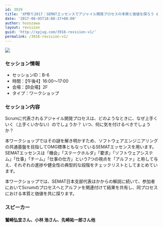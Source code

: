 ```yaml
---
id: 3929
title: 'XP祭り2017：SEMATエッセンスでアジャイル開発プロセスの本質と価値を探ろう &#8211; 開発の本質を捉える観点とチェックリストを与える7つのSEMATアルファとScrumの関連付けワークショップ &#8211; (鷲崎弘宜さん、小林 浩さん、先崎祐一郎さん他)'
date: '2017-08-05T18:08:37+00:00'
author: hosozawa
layout: revision
guid: 'http://xpjug.com/3916-revision-v1/'
permalink: /3916-revision-v1/
---
```


![](http://xpjug.com/wp-content/uploads/2017/08/xp2017-session-b6.png)

### セッション情報

- セッションID：B-6
- 時間：【午後4】16:00～17:00
- 会場：【B会場】2F
- タイプ：ワークショップ

### セッション内容

Scrumに代表されるアジャイル開発プロセスは、どのようなと<wbr></wbr>きに、なぜ上手くいく（上手くいかない）のでしょうか？ いつ、何に気を付けるべきでしょうか？

本ワークショップではその謎を解き明かすため、ソフトウェアエン<wbr></wbr>ジニアリングの共通基盤を目指してOMG標準ともなっているSEMATエッセン<wbr></wbr>スを用います。SEMATエッセンスは「機会」「ステークホルダ」「要求」「ソ<wbr></wbr>フトウェアシステム」「仕事」「チーム」「仕事の仕方」という7つの視点を「アルファ<wbr></wbr>」と称して与え、それぞれの進捗や健全性の典型的な段階をチェックリストとしてま<wbr></wbr>とめています。

本ワークショップでは、SEMAT日本支部代表ほかからの解説に<wbr></wbr>続いて、参加者においてScrumのプロセスへとアルファを関連付けて結果を共有し、同<wbr></wbr>プロセスにおける本質と価値を共に探ります。

### スピーカー

#### 鷲崎弘宜さん、小林 浩さん、先崎祐一郎さん他